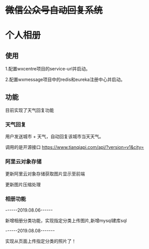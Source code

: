 # ~~微信公众号自动回复系统~~

# 个人相册

## 使用

1.配置wxcentre项目的service-url并启动。

2.配置wxmessage项目中的redis和eureka注册中心并启动。

## 功能

目前实现了天气回复功能

### 天气回复

用户发送城市 + 天气，自动回复该城市当天天气。

调用的是开源接口 https://www.tianqiapi.com/api/?version=v1&city=

### 阿里云对象存储

更新阿里云对象存储获取图片显示至前端

更新图片压缩处理



### 相册功能

------2019.08.06------

新增相册分类功能，实现指定分类上传图片,新增mysql建库sql

------2019.08.08-------

实现从页面上传指定分类的照片了！